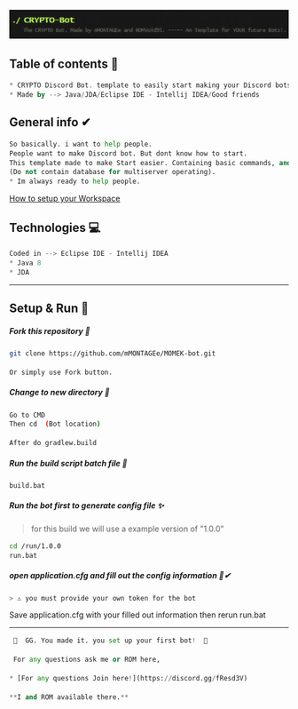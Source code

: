  ![Slogan](https://github.com/mMONTAGEe/CRYPTO-Bot/blob/master/src/main/resources/slogan.png)


## Table of contents 📑
```kotlin
* CRYPTO Discord Bot. template to easily start making your Discord bots.
* Made by --> Java/JDA/Eclipse IDE - Intellij IDEA/Good friends
```

## General info ✔
```python
So basically. i want to help people.
People want to make Discord bot. But dont know how to start.
This template made to make Start easier. Containing basic commands, and stuff
(Do not contain database for multiserver operating).
* Im always ready to help people.
```

[How to setup your Workspace](https://github.com/mMONTAGEe/CRYPTO-Bot/blob/master/GettingStarted.txt)


## Technologies 💻
```java
Coded in --> Eclipse IDE - Intellij IDEA
* Java 8
* JDA 
```
-----------------------------------------------------------------------------------------------------------

## Setup & Run 🙌

##### Fork this repository 🍴
```bash
git clone https://github.com/mMONTAGEe/MOMEK-bot.git

Or simply use Fork button.
```
	
##### Change to new directory 📁
```bash
Go to CMD
Then cd  (Bot location)

After do gradlew.build
```
	
##### Run the build script batch file  📂
```bash
build.bat
```
	
##### Run the bot first to generate config file ✨
> for this build we will use a example version of "1.0.0"

```bash
cd /run/1.0.0
run.bat
```

##### open application.cfg and fill out the config information 📑✔
```bash
> ⚠ you must provide your own token for the bot
```

Save application.cfg with your filled out information
then rerun run.bat



------------------------------------------------------------------------------------------------------------------------------------------



```python
 👏  GG. You made it. you set up your first bot!  👏

 For any questions ask me or ROM here, 

* [For any questions Join here!](https://discord.gg/fResd3V)

**I and ROM available there.**
```
